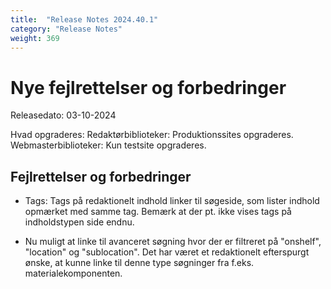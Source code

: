 ```yaml
---
title:  "Release Notes 2024.40.1"
category: "Release Notes"
weight: 369
---
```


# Nye fejlrettelser og forbedringer

Releasedato: 03-10-2024 

Hvad opgraderes: Redaktørbiblioteker: Produktionssites opgraderes. Webmasterbiblioteker: Kun testsite opgraderes. 

## Fejlrettelser og forbedringer

- Tags: Tags på redaktionelt indhold linker til søgeside, som lister indhold opmærket med samme tag. Bemærk at der pt. ikke vises tags på indholdstypen side endnu. 

- Nu muligt at linke til avanceret søgning hvor der er filtreret på "onshelf", "location" og "sublocation". Det har været et redaktionelt efterspurgt ønske, at kunne linke til denne type søgninger fra f.eks. materialekomponenten. 
